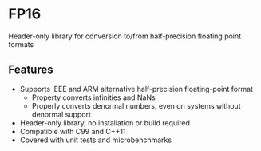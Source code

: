 # FP16
Header-only library for conversion to/from half-precision floating point formats

## Features

- Supports IEEE and ARM alternative half-precision floating-point format
    - Property converts infinities and NaNs
    - Properly converts denormal numbers, even on systems without denormal support
- Header-only library, no installation or build required
- Compatible with C99 and C++11
- Covered with unit tests and microbenchmarks
